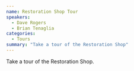 ```yaml
---
name: Restoration Shop Tour
speakers:
  - Dave Rogers
  - Brian Tenaglia
categories:
  - Tours
summary: "Take a tour of the Restoration Shop"
---
```


Take a tour of the Restoration Shop.

